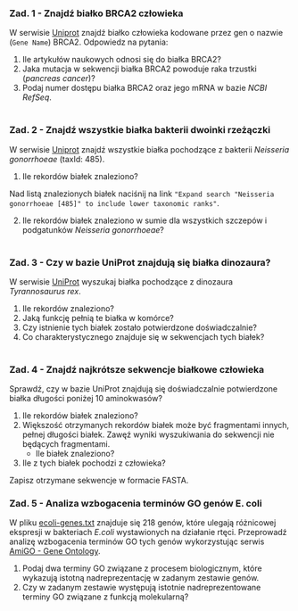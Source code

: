 ### Zad. 1 - Znajdź białko BRCA2 człowieka
W serwisie [Uniprot](https://www.uniprot.org/) znajdź białko człowieka kodowane przez gen o nazwie (`Gene Name`) BRCA2. Odpowiedz na pytania:

1. Ile artykułów naukowych odnosi się do białka BRCA2?
2. Jaka mutacja w sekwencji białka BRCA2 powoduje raka trzustki (*pancreas cancer*)?
3. Podaj numer dostępu białka BRCA2 oraz jego mRNA w bazie *NCBI RefSeq*.
<br/><br/>

### Zad. 2 - Znajdź wszystkie białka bakterii dwoinki rzeżączki
W serwisie [Uniprot](https://www.uniprot.org/) znajdź wszystkie białka pochodzące z bakterii *Neisseria gonorrhoeae* (taxId: 485). 

1. Ile rekordów białek znaleziono?

Nad listą znalezionych białek naciśnij na link `"Expand search "Neisseria gonorrhoeae [485]" to include lower taxonomic ranks"`. 

2. Ile rekordów białek znaleziono w sumie dla wszystkich szczepów i podgatunków *Neisseria gonorrhoeae*?
<br><br>

### Zad. 3 - Czy w bazie UniProt znajdują się białka dinozaura?
W serwisie [UniProt](https://www.uniprot.org/) wyszukaj białka pochodzące z dinozaura *Tyrannosaurus rex*.

1. Ile rekordów znaleziono?
2. Jaką funkcję pełnią te białka w komórce?
3. Czy istnienie tych białek zostało potwierdzone doświadczalnie?
4. Co charakterystycznego znajduje się w sekwencjach tych białek?
<br/><br/>


### Zad. 4 - Znajdź najkrótsze sekwencje białkowe człowieka
Sprawdź, czy w bazie UniProt znajdują się doświadczalnie potwierdzone białka długości poniżej 10 aminokwasów?

1. Ile rekordów białek znaleziono?
2. Większość otrzymanych rekordów białek może być fragmentami innych, pełnej długości białek. Zawęź wyniki wyszukiwania do sekwencji nie będących fragmentami.
   * Ile białek znaleziono?
3. Ile z tych białek pochodzi z człowieka?

Zapisz otrzymane sekwencje w formacie FASTA.


### Zad. 5 - Analiza wzbogacenia terminów GO genów E. coli
W pliku [ecoli-genes.txt](./data/ecoli-genes.txt) znajduje się 218 genów, które ulegają różnicowej ekspresji w bakteriach *E.coli* wystawionych na działanie rtęci. Przeprowadź analizę wzbogacenia terminów GO tych genów wykorzystując serwis [AmiGO - Gene Ontology](http://amigo.geneontology.org/amigo).

1. Podaj dwa terminy GO związane z procesem biologicznym, które wykazują istotną nadreprezentację w zadanym zestawie genów.
2. Czy w zadanym zestawie występują istotnie nadreprezentowane terminy GO związane z funkcją molekularną?
